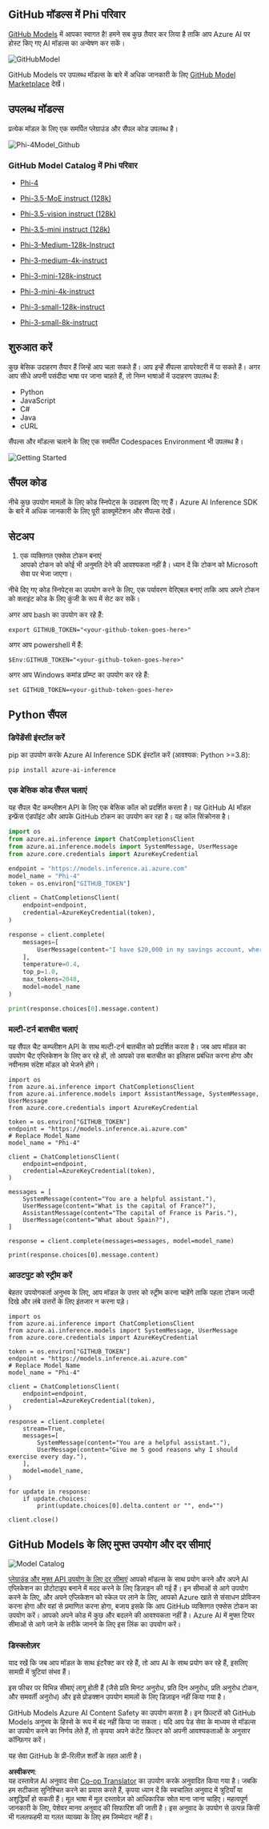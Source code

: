 <!--
CO_OP_TRANSLATOR_METADATA:
{
  "original_hash": "fa5cdbc832e5bcffebb25ce25ec1a3c3",
  "translation_date": "2025-04-04T17:37:33+00:00",
  "source_file": "md\\01.Introduction\\02\\02.GitHubModel.md",
  "language_code": "hi"
}
-->
## GitHub मॉडल्स में Phi परिवार

[GitHub Models](https://github.com/marketplace/models) में आपका स्वागत है! हमने सब कुछ तैयार कर लिया है ताकि आप Azure AI पर होस्ट किए गए AI मॉडल्स का अन्वेषण कर सकें।

![GitHubModel](../../../../../translated_images/GitHub_ModelCatalog.4fc858ab26afe64c43f5e423ad0c5c733878bb536fdb027a5bcf1f80c41b0633.hi.png)

GitHub Models पर उपलब्ध मॉडल्स के बारे में अधिक जानकारी के लिए [GitHub Model Marketplace](https://github.com/marketplace/models) देखें।

## उपलब्ध मॉडल्स

प्रत्येक मॉडल के लिए एक समर्पित प्लेग्राउंड और सैंपल कोड उपलब्ध है।  

![Phi-4Model_Github](../../../../../translated_images/GitHub_ModelPlay.998e294f6ee69c3ca174c880b32af9feec4221d0d787de899ad9bb2da3b58981.hi.png)

### GitHub Model Catalog में Phi परिवार

- [Phi-4](https://github.com/marketplace/models/azureml/Phi-4)

- [Phi-3.5-MoE instruct (128k)](https://github.com/marketplace/models/azureml/Phi-3-5-MoE-instruct)

- [Phi-3.5-vision instruct (128k)](https://github.com/marketplace/models/azureml/Phi-3-5-vision-instruct)

- [Phi-3.5-mini instruct (128k)](https://github.com/marketplace/models/azureml/Phi-3-5-mini-instruct)

- [Phi-3-Medium-128k-Instruct](https://github.com/marketplace/models/azureml/Phi-3-medium-128k-instruct)

- [Phi-3-medium-4k-instruct](https://github.com/marketplace/models/azureml/Phi-3-medium-4k-instruct)

- [Phi-3-mini-128k-instruct](https://github.com/marketplace/models/azureml/Phi-3-mini-128k-instruct)

- [Phi-3-mini-4k-instruct](https://github.com/marketplace/models/azureml/Phi-3-mini-4k-instruct)

- [Phi-3-small-128k-instruct](https://github.com/marketplace/models/azureml/Phi-3-small-128k-instruct)

- [Phi-3-small-8k-instruct](https://github.com/marketplace/models/azureml/Phi-3-small-8k-instruct)

## शुरुआत करें

कुछ बेसिक उदाहरण तैयार हैं जिन्हें आप चला सकते हैं। आप इन्हें सैंपल्स डायरेक्टरी में पा सकते हैं। अगर आप सीधे अपनी पसंदीदा भाषा पर जाना चाहते हैं, तो निम्न भाषाओं में उदाहरण उपलब्ध हैं:

- Python
- JavaScript
- C#
- Java
- cURL

सैंपल्स और मॉडल्स चलाने के लिए एक समर्पित Codespaces Environment भी उपलब्ध है।  

![Getting Started](../../../../../translated_images/GitHub_ModelGetStarted.b4b839a081583da39bc976c2f0d8ac4603d3b8c23194b16cc9e0a1014f5611d0.hi.png)

## सैंपल कोड 

नीचे कुछ उपयोग मामलों के लिए कोड स्निपेट्स के उदाहरण दिए गए हैं। Azure AI Inference SDK के बारे में अधिक जानकारी के लिए पूरी डाक्यूमेंटेशन और सैंपल्स देखें।

## सेटअप 

1. एक व्यक्तिगत एक्सेस टोकन बनाएं  
आपको टोकन को कोई भी अनुमति देने की आवश्यकता नहीं है। ध्यान दें कि टोकन को Microsoft सेवा पर भेजा जाएगा।

नीचे दिए गए कोड स्निपेट्स का उपयोग करने के लिए, एक पर्यावरण वेरिएबल बनाएं ताकि आप अपने टोकन को क्लाइंट कोड के लिए कुंजी के रूप में सेट कर सकें।

अगर आप bash का उपयोग कर रहे हैं:
```
export GITHUB_TOKEN="<your-github-token-goes-here>"
```  
अगर आप powershell में हैं:

```
$Env:GITHUB_TOKEN="<your-github-token-goes-here>"
```  

अगर आप Windows कमांड प्रॉम्प्ट का उपयोग कर रहे हैं:

```
set GITHUB_TOKEN=<your-github-token-goes-here>
```  

## Python सैंपल

### डिपेंडेंसी इंस्टॉल करें  
pip का उपयोग करके Azure AI Inference SDK इंस्टॉल करें (आवश्यक: Python >=3.8):

```
pip install azure-ai-inference
```  

### एक बेसिक कोड सैंपल चलाएं  

यह सैंपल चैट कम्प्लीशन API के लिए एक बेसिक कॉल को प्रदर्शित करता है। यह GitHub AI मॉडल इन्फ्रेंस एंडपॉइंट और आपके GitHub टोकन का उपयोग कर रहा है। यह कॉल सिंक्रोनस है।

```python
import os
from azure.ai.inference import ChatCompletionsClient
from azure.ai.inference.models import SystemMessage, UserMessage
from azure.core.credentials import AzureKeyCredential

endpoint = "https://models.inference.ai.azure.com"
model_name = "Phi-4"
token = os.environ["GITHUB_TOKEN"]

client = ChatCompletionsClient(
    endpoint=endpoint,
    credential=AzureKeyCredential(token),
)

response = client.complete(
    messages=[
        UserMessage(content="I have $20,000 in my savings account, where I receive a 4% profit per year and payments twice a year. Can you please tell me how long it will take for me to become a millionaire? Also, can you please explain the math step by step as if you were explaining it to an uneducated person?"),
    ],
    temperature=0.4,
    top_p=1.0,
    max_tokens=2048,
    model=model_name
)

print(response.choices[0].message.content)
```  

### मल्टी-टर्न बातचीत चलाएं  

यह सैंपल चैट कम्प्लीशन API के साथ मल्टी-टर्न बातचीत को प्रदर्शित करता है। जब आप मॉडल का उपयोग चैट एप्लिकेशन के लिए कर रहे हों, तो आपको उस बातचीत का इतिहास प्रबंधित करना होगा और नवीनतम संदेश मॉडल को भेजने होंगे।

```
import os
from azure.ai.inference import ChatCompletionsClient
from azure.ai.inference.models import AssistantMessage, SystemMessage, UserMessage
from azure.core.credentials import AzureKeyCredential

token = os.environ["GITHUB_TOKEN"]
endpoint = "https://models.inference.ai.azure.com"
# Replace Model_Name
model_name = "Phi-4"

client = ChatCompletionsClient(
    endpoint=endpoint,
    credential=AzureKeyCredential(token),
)

messages = [
    SystemMessage(content="You are a helpful assistant."),
    UserMessage(content="What is the capital of France?"),
    AssistantMessage(content="The capital of France is Paris."),
    UserMessage(content="What about Spain?"),
]

response = client.complete(messages=messages, model=model_name)

print(response.choices[0].message.content)
```  

### आउटपुट को स्ट्रीम करें  

बेहतर उपयोगकर्ता अनुभव के लिए, आप मॉडल के उत्तर को स्ट्रीम करना चाहेंगे ताकि पहला टोकन जल्दी दिखे और लंबे उत्तरों के लिए इंतजार न करना पड़े।

```
import os
from azure.ai.inference import ChatCompletionsClient
from azure.ai.inference.models import SystemMessage, UserMessage
from azure.core.credentials import AzureKeyCredential

token = os.environ["GITHUB_TOKEN"]
endpoint = "https://models.inference.ai.azure.com"
# Replace Model_Name
model_name = "Phi-4"

client = ChatCompletionsClient(
    endpoint=endpoint,
    credential=AzureKeyCredential(token),
)

response = client.complete(
    stream=True,
    messages=[
        SystemMessage(content="You are a helpful assistant."),
        UserMessage(content="Give me 5 good reasons why I should exercise every day."),
    ],
    model=model_name,
)

for update in response:
    if update.choices:
        print(update.choices[0].delta.content or "", end="")

client.close()
```  

## GitHub Models के लिए मुफ्त उपयोग और दर सीमाएं

![Model Catalog](../../../../../translated_images/GitHub_Model.0c2abb992151c5407046e2b763af51505ff709f04c0950785e0300fdc8c55a0c.hi.png)

[प्लेग्राउंड और मुफ्त API उपयोग के लिए दर सीमाएं](https://docs.github.com/en/github-models/prototyping-with-ai-models#rate-limits) आपको मॉडल्स के साथ प्रयोग करने और अपने AI एप्लिकेशन का प्रोटोटाइप बनाने में मदद करने के लिए डिज़ाइन की गई हैं। इन सीमाओं से आगे उपयोग करने के लिए, और अपने एप्लिकेशन को स्केल पर लाने के लिए, आपको Azure खाते से संसाधन प्रोविजन करना होगा और वहां से प्रमाणित करना होगा, बजाय इसके कि आप GitHub व्यक्तिगत एक्सेस टोकन का उपयोग करें। आपको अपने कोड में कुछ और बदलने की आवश्यकता नहीं है। Azure AI में मुफ्त टियर सीमाओं से आगे जाने के तरीके जानने के लिए इस लिंक का उपयोग करें।

### डिस्क्लोज़र  

याद रखें कि जब आप मॉडल के साथ इंटरैक्ट कर रहे हैं, तो आप AI के साथ प्रयोग कर रहे हैं, इसलिए सामग्री में त्रुटियां संभव हैं।

इस फीचर पर विभिन्न सीमाएं लागू होती हैं (जैसे प्रति मिनट अनुरोध, प्रति दिन अनुरोध, प्रति अनुरोध टोकन, और समवर्ती अनुरोध) और इसे प्रोडक्शन उपयोग मामलों के लिए डिज़ाइन नहीं किया गया है।

GitHub Models Azure AI Content Safety का उपयोग करता है। इन फ़िल्टरों को GitHub Models अनुभव के हिस्से के रूप में बंद नहीं किया जा सकता। यदि आप पेड सेवा के माध्यम से मॉडल्स का उपयोग करने का निर्णय लेते हैं, तो कृपया अपने कंटेंट फ़िल्टर को अपनी आवश्यकताओं के अनुसार कॉन्फ़िगर करें।

यह सेवा GitHub के प्री-रिलीज़ शर्तों के तहत आती है।

**अस्वीकरण**:  
यह दस्तावेज़ AI अनुवाद सेवा [Co-op Translator](https://github.com/Azure/co-op-translator) का उपयोग करके अनुवादित किया गया है। जबकि हम सटीकता सुनिश्चित करने का प्रयास करते हैं, कृपया ध्यान दें कि स्वचालित अनुवाद में त्रुटियाँ या अशुद्धियाँ हो सकती हैं। मूल भाषा में मूल दस्तावेज़ को आधिकारिक स्रोत माना जाना चाहिए। महत्वपूर्ण जानकारी के लिए, पेशेवर मानव अनुवाद की सिफारिश की जाती है। इस अनुवाद के उपयोग से उत्पन्न किसी भी गलतफहमी या गलत व्याख्या के लिए हम जिम्मेदार नहीं हैं।